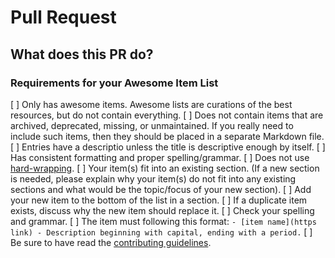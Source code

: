 # Pull Request

## What does this PR do?

### Requirements for your Awesome Item List
[ ] Only has awesome items. Awesome lists are curations of the best resources, but do not contain everything.
[ ] Does not contain items that are archived, deprecated, missing, or unmaintained. If you really need to include such items, then they should be placed in a separate Markdown file.
[ ] Entries have a descriptio unless the title is descriptive enough by itself.
[ ] Has consistent formatting and proper spelling/grammar. 
[ ] Does not use [hard-wrapping](https://stackoverflow.com/questions/319925/difference-between-hard-wrap-and-soft-wrap).
[ ] Your item(s) fit into an existing section. (If a new section is needed, please explain why your item(s) do not fit into any existing sections and what would be the topic/focus of your new section).
[ ] Add your new item to the bottom of the list in a section.
[ ] If a duplicate item exists, discuss why the new item should replace it.
[ ] Check your spelling and grammar.
[ ] The item must following this format: ```- [item name](https link) - Description beginning with capital, ending with a period.```
[ ] Be sure to have read the [contributing guidelines](https://github.com/thedatarubicon/awesome-surrealdb/blob/main/.github/CONTRIBUTING.md).